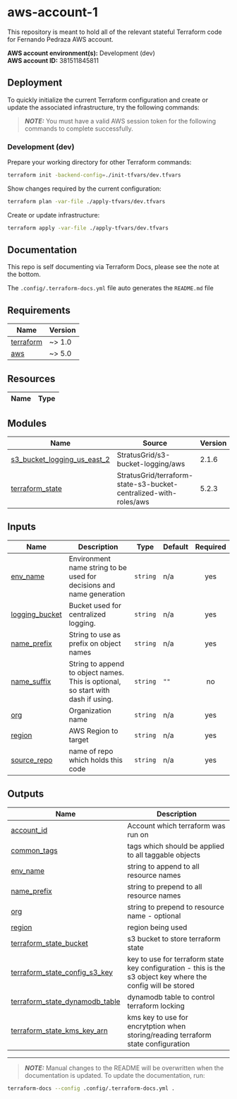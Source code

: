 <!-- BEGIN_TF_DOCS -->

# aws-account-1

This repository is meant to hold all of the relevant stateful Terraform code
for Fernando Pedraza AWS account.

**AWS account environment(s):** Development (dev)\
**AWS account ID:** 381511845811

## Deployment

To quickly initialize the current Terraform configuration and create or update
the associated infrastructure, try the following commands:

> **_NOTE:_**  You must have a valid AWS session token for the following
commands to complete successfully.

### Development (dev)

Prepare your working directory for other Terraform commands:
```bash
terraform init -backend-config=./init-tfvars/dev.tfvars
```
Show changes required by the current configuration:
```bash
terraform plan -var-file ./apply-tfvars/dev.tfvars
```
Create or update infrastructure:
```bash
terraform apply -var-file ./apply-tfvars/dev.tfvars
```
 
## Documentation

This repo is self documenting via Terraform Docs, please see the note at the
bottom.

The `.config/.terraform-docs.yml` file auto generates the `README.md` file

## Requirements

| Name | Version |
|------|---------|
| <a name="requirement_terraform"></a> [terraform](#requirement\_terraform) | ~> 1.0 |
| <a name="requirement_aws"></a> [aws](#requirement\_aws) | ~> 5.0 |

## Resources

| Name | Type |
|------|------|

## Modules

| Name | Source | Version |
|------|--------|---------|
| <a name="module_s3_bucket_logging_us_east_2"></a> [s3\_bucket\_logging\_us\_east\_2](#module\_s3\_bucket\_logging\_us\_east\_2) | StratusGrid/s3-bucket-logging/aws | 2.1.6 |
| <a name="module_terraform_state"></a> [terraform\_state](#module\_terraform\_state) | StratusGrid/terraform-state-s3-bucket-centralized-with-roles/aws | 5.2.3 |

## Inputs

| Name | Description | Type | Default | Required |
|------|-------------|------|---------|:--------:|
| <a name="input_env_name"></a> [env\_name](#input\_env\_name) | Environment name string to be used for decisions and name generation | `string` | n/a | yes |
| <a name="input_logging_bucket"></a> [logging\_bucket](#input\_logging\_bucket) | Bucket used for centralized logging. | `string` | n/a | yes |
| <a name="input_name_prefix"></a> [name\_prefix](#input\_name\_prefix) | String to use as prefix on object names | `string` | n/a | yes |
| <a name="input_name_suffix"></a> [name\_suffix](#input\_name\_suffix) | String to append to object names. This is optional, so start with dash if using. | `string` | `""` | no |
| <a name="input_org"></a> [org](#input\_org) | Organization name | `string` | n/a | yes |
| <a name="input_region"></a> [region](#input\_region) | AWS Region to target | `string` | n/a | yes |
| <a name="input_source_repo"></a> [source\_repo](#input\_source\_repo) | name of repo which holds this code | `string` | n/a | yes |

## Outputs

| Name | Description |
|------|-------------|
| <a name="output_account_id"></a> [account\_id](#output\_account\_id) | Account which terraform was run on |
| <a name="output_common_tags"></a> [common\_tags](#output\_common\_tags) | tags which should be applied to all taggable objects |
| <a name="output_env_name"></a> [env\_name](#output\_env\_name) | string to append to all resource names |
| <a name="output_name_prefix"></a> [name\_prefix](#output\_name\_prefix) | string to prepend to all resource names |
| <a name="output_org"></a> [org](#output\_org) | string to prepend to resource name - optional |
| <a name="output_region"></a> [region](#output\_region) | region being used |
| <a name="output_terraform_state_bucket"></a> [terraform\_state\_bucket](#output\_terraform\_state\_bucket) | s3 bucket to store terraform state |
| <a name="output_terraform_state_config_s3_key"></a> [terraform\_state\_config\_s3\_key](#output\_terraform\_state\_config\_s3\_key) | key to use for terraform state key configuration - this is the s3 object key where the config will be stored |
| <a name="output_terraform_state_dynamodb_table"></a> [terraform\_state\_dynamodb\_table](#output\_terraform\_state\_dynamodb\_table) | dynamodb table to control terraform locking |
| <a name="output_terraform_state_kms_key_arn"></a> [terraform\_state\_kms\_key\_arn](#output\_terraform\_state\_kms\_key\_arn) | kms key to use for encrytption when storing/reading terraform state configuration |

---

> **_NOTE:_**  Manual changes to the README will be overwritten when the
documentation is updated. To update the documentation, run:
```bash
terraform-docs --config .config/.terraform-docs.yml .
```
<!-- END_TF_DOCS -->